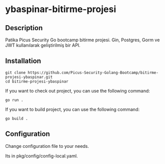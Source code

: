 # ybaspinar-bitirme-projesi

## Description
Patika Picus Security Go bootcamp bitirme projesi. 
Gin, Postgres, Gorm ve JWT kullanılarak geliştirilmiş bir API.

## Installation
```
git clone https://github.com/Picus-Security-Golang-Bootcamp/bitirme-projesi-ybaspinar.git
cd bitirme-projesi-ybaspinar

```
If you want to check out project, you can use the following command:
```
go run .
```
If you want to build project, you can use the following command:
```
go build .
```
## Configuration
Change configuration file to your needs.

Its in pkg/config/config-local.yaml.
